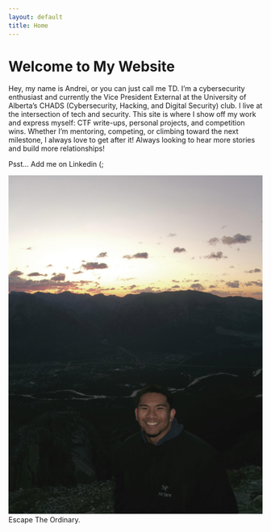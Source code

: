 ```yaml
---
layout: default
title: Home
---
```


# Welcome to My Website

Hey, my name is Andrei, or you can just call me TD. I’m a cybersecurity enthusiast and currently the Vice President External at the University of Alberta’s CHADS (Cybersecurity, Hacking, and Digital Security) club. I live at the intersection of tech and security. This site is where I show off my work and express myself: CTF write-ups, personal projects, and competition wins. Whether I’m mentoring, competing, or climbing toward the next milestone, I always love to get after it! Always looking to hear more stories and build more relationships! 

Psst... Add me on Linkedin (;

![Alt text](assets/images/IMG_5972.jpg)
Escape The Ordinary.
